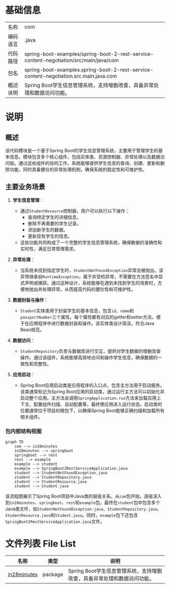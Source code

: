 # 基础信息

|      |      |
|------|------|
| 名称 | com |
| 编码语言 | .java |
| 代码路径 | spring-boot-examples/spring-boot-2-rest-service-content-negotiation/src/main/java/com |
| 包名 | spring-boot-examples.spring-boot-2-rest-service-content-negotiation.src.main.java.com |
| 概述说明 | Spring Boot学生信息管理系统，支持增删改查，具备异常处理和数据访问功能。 |

# 说明

## 概述

该代码模块是一个基于Spring Boot的学生信息管理系统，主要用于管理学生的基本信息。模块包含多个核心组件，包括实体类、资源控制器、异常处理以及数据访问层。通过这些组件的协同工作，系统能够提供学生信息的查询、创建、更新和删除功能，同时具备健壮的异常处理机制，确保系统的稳定性和可维护性。

## 主要业务场景

1. **学生信息管理**：
   - 通过`StudentResource`控制器，用户可以执行以下操作：
     - 查询特定学生的详细信息。
     - 删除不再需要的学生记录。
     - 添加新学生的数据。
     - 更新现有学生的信息。
   - 这些功能共同构成了一个完整的学生信息管理系统，确保数据的准确性和实时性，满足日常管理需求。

2. **异常处理**：
   - 当系统未找到指定学生时，`StudentNotFoundException`异常会被抛出。该异常继承自`RuntimeException`，属于非受检异常，不需要在方法签名中显式声明或捕获。通过这种设计，系统能够在遇到未找到学生的场景时，方便地抛出并处理异常，从而提高代码的健壮性和可维护性。

3. **数据封装与操作**：
   - `Student`实体类用于封装学生的基本信息，包含`id`、`name`和`passportNumber`三个属性。每个属性都有对应的getter和setter方法，便于在应用程序中进行数据封装和操作。该实体类设计简洁，符合Java Bean规范。

4. **数据访问**：
   - `StudentRepository`负责与数据库进行交互，提供对学生数据的增删改查操作。通过该组件，系统能够高效地访问和操作学生信息，确保数据的一致性和完整性。

5. **应用启动**：
   - Spring Boot应用启动类是应用程序的入口点，包含主方法用于启动服务。该类通常标记为Spring Boot应用的启动类，通过运行主方法可以初始化并启动整个应用。主方法会调用`SpringApplication.run`方法来加载应用上下文、配置组件扫描、自动配置等，最终使应用进入运行状态。启动类的位置通常位于项目的根包下，以确保Spring Boot能够正确扫描和加载所有相关组件。


### 包内部结构视图

```mermaid
graph TD
    com --> in28minutes
    in28minutes --> springboot
    springboot --> rest
    rest --> example
    example --> student
    example --> SpringBoot2RestServiceApplication.java
    student --> StudentNotFoundException.java
    student --> StudentRepository.java
    student --> StudentResource.java
    student --> Student.java
```

该流程图展示了Spring Boot项目中Java类的层级关系。从`com`包开始，逐级深入到`in28minutes`、`springboot`、`rest`和`example`包，最终在`student`包中包含多个Java类文件，如`StudentNotFoundException.java`、`StudentRepository.java`、`StudentResource.java`和`Student.java`。同时，`example`包下还包含`SpringBoot2RestServiceApplication.java`文件。

# 文件列表 File List

| 名称   | 类型  | 说明 |
|-------|------|-------------|
| [in28minutes](in28minutes/_module.md) | package | Spring Boot学生信息管理系统，支持增删改查，具备异常处理和数据访问功能。 |


